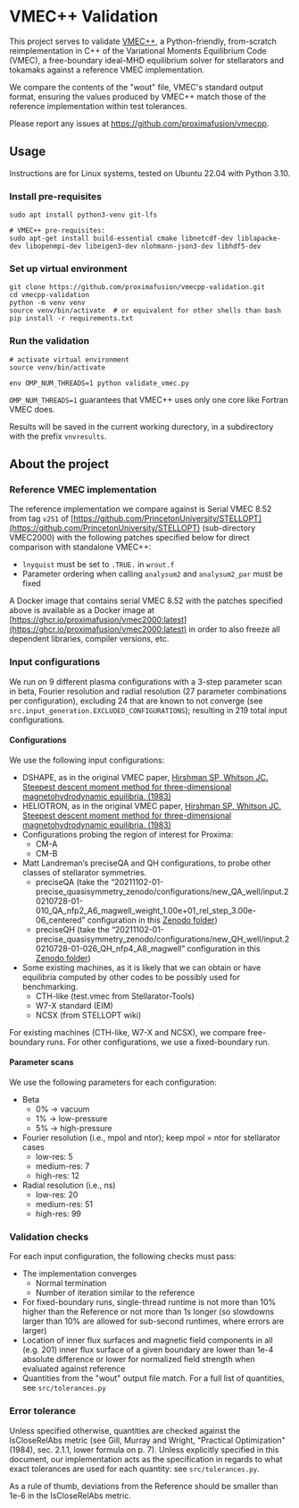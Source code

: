 # VMEC++ Validation

This project serves to validate [VMEC++](https://github.com/proximafusion/vmecpp), a Python-friendly, from-scratch reimplementation in C++ of the Variational Moments Equilibrium Code (VMEC), a free-boundary ideal-MHD equilibrium solver for stellarators and tokamaks against a reference VMEC implementation.

We compare the contents of the "wout" file, VMEC's standard output format, ensuring the values produced by VMEC++ match those of the reference implementation within test tolerances. 

Please report any issues at https://github.com/proximafusion/vmecpp.

## Usage

Instructions are for Linux systems, tested on Ubuntu 22.04 with Python 3.10.

### Install pre-requisites

```shell
sudo apt install python3-venv git-lfs

# VMEC++ pre-requisites:
sudo apt-get install build-essential cmake libnetcdf-dev liblapacke-dev libopenmpi-dev libeigen3-dev nlohmann-json3-dev libhdf5-dev
```

### Set up virtual environment

```shell
git clone https://github.com/proximafusion/vmecpp-validation.git
cd vmecpp-validation
python -m venv venv
source venv/bin/activate  # or equivalent for other shells than bash
pip install -r requirements.txt
```

### Run the validation

```shell
# activate virtual environment
source venv/bin/activate

env OMP_NUM_THREADS=1 python validate_vmec.py
```

`OMP_NUM_THREADS=1` guarantees that VMEC++ uses only one core like Fortran VMEC does.

Results will be saved in the current working durectory, in a subdirectory with the prefix `vnvresults`.

## About the project

### Reference VMEC implementation
The reference implementation we compare against is Serial VMEC 8.52 from tag `v251` of [https://github.com/PrincetonUniversity/STELLOPT](https://github.com/PrincetonUniversity/STELLOPT) (sub-directory VMEC2000) with the following patches specified below for direct comparison with standalone VMEC++:
* `lnyquist` must be set to `.TRUE.` in `wrout.f`
* Parameter ordering when calling `analysum2` and `analysum2_par` must be fixed

A Docker image that contains serial VMEC 8.52 with the patches specified above is available as a Docker image at [https://ghcr.io/proximafusion/vmec2000:latest](https://ghcr.io/proximafusion/vmec2000:latest) in order to also freeze all dependent libraries, compiler versions, etc.

### Input configurations

We run on 9 different plasma configurations with a 3-step parameter scan in beta, Fourier resolution and radial resolution (27 parameter combinations per configuration), excluding 24 that are known to not converge (see `src.input_generation.EXCLUDED_CONFIGURATIONS`); resulting in 219 total input configurations.

#### Configurations

We use the following input configurations:
* DSHAPE, as in the original VMEC paper, [Hirshman SP, Whitson JC. Steepest descent moment method for three-dimensional magnetohydrodynamic equilibria. (1983)](https://doi.org/10.1063/1.864116)
* HELIOTRON, as in the original VMEC paper, [Hirshman SP, Whitson JC. Steepest descent moment method for three-dimensional magnetohydrodynamic equilibria. (1983)](https://doi.org/10.1063/1.864116)
* Configurations probing the region of interest for Proxima:
    * CM-A
    * CM-B
* Matt Landreman’s preciseQA and QH configurations, to probe other classes of stellarator symmetries.
    * preciseQA (take the “20211102-01-precise_quasisymmetry_zenodo/configurations/new_QA_well/input.20210728-01-010_QA_nfp2_A6_magwell_weight_1.00e+01_rel_step_3.00e-06_centered” configuration in this [Zenodo folder](https://zenodo.org/records/5645413))
    * preciseQH (take the “20211102-01-precise_quasisymmetry_zenodo/configurations/new_QH_well/input.20210728-01-026_QH_nfp4_A8_magwell” configuration in this [Zenodo folder](https://zenodo.org/records/5645413))
* Some existing machines, as it is likely that we can obtain or have equilibria computed by other codes to be possibly used for benchmarking.
    * CTH-like (test.vmec from Stellarator-Tools)
    * W7-X standard (EIM)
    * NCSX (from STELLOPT wiki)

For existing machines (CTH-like, W7-X and NCSX), we compare free-boundary runs. For other configurations, we use a fixed-boundary run.

#### Parameter scans

We use the following parameters for each configuration:
* Beta
    * 0% -> vacuum
    * 1% -> low-pressure
    * 5% -> high-pressure
* Fourier resolution (i.e., mpol and ntor); keep mpol = ntor for stellarator cases
    * low-res: 5
    * medium-res: 7
    * high-res: 12
* Radial resolution (i.e., ns)
    * low-res: 20
    * medium-res: 51
    * high-res: 99

### Validation checks

For each input configuration, the following checks must pass:
* The implementation converges
    * Normal termination
    * Number of iteration similar to the reference
* For fixed-boundary runs, single-thread runtime is not more than 10% higher than the Reference or not more than 1s longer (so slowdowns larger than 10% are allowed for sub-second runtimes, where errors are larger)
* Location of inner flux surfaces and magnetic field components in all (e.g. 201) inner flux surface of a given boundary are lower than 1e-4 absolute difference or lower for normalized field strength when evaluated against reference
* Quantities from the "wout" output file match. For a full list of quantities, see `src/tolerances.py`


### Error tolerance

Unless specified otherwise, quantities are checked against the IsCloseRelAbs metric (see Gill, Murray and Wright, "Practical Optimization" (1984), sec. 2.1.1, lower formula on p. 7).
Unless explicitly specified in this document, our implementation acts as the specification in regards to what exact tolerances are used for each quantity: see `src/tolerances.py`.

As a rule of thumb, deviations from the Reference should be smaller than 1e-6 in the IsCloseRelAbs metric.
